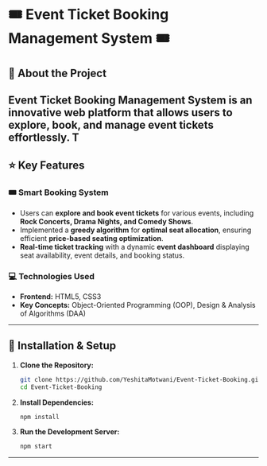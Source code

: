 # 🎟️ **Event Ticket Booking Management System** 🎟️  

## 🌟 **About the Project**
**Event Ticket Booking Management System** is an innovative **web platform** that allows users to **explore, book, and manage event tickets** effortlessly. T
---

## **⭐ Key Features**

### 🎟 **Smart Booking System**  
- Users can **explore and book event tickets** for various events, including **Rock Concerts, Drama Nights, and Comedy Shows**.  
- Implemented a **greedy algorithm** for **optimal seat allocation**, ensuring efficient **price-based seating optimization**.  
- **Real-time ticket tracking** with a dynamic **event dashboard** displaying seat availability, event details, and booking status.  

### **💻 Technologies Used**  
- **Frontend:** HTML5, CSS3  
- **Key Concepts:** Object-Oriented Programming (OOP), Design & Analysis of Algorithms (DAA)

---

## **📌 Installation & Setup**

1. **Clone the Repository:**  
   ```sh  
   git clone https://github.com/YeshitaMotwani/Event-Ticket-Booking.git  
   cd Event-Ticket-Booking  
   ```  
2. **Install Dependencies:**  
   ```sh  
   npm install  
   ```  
3. **Run the Development Server:**  
   ```sh  
   npm start  
   ```  

---
